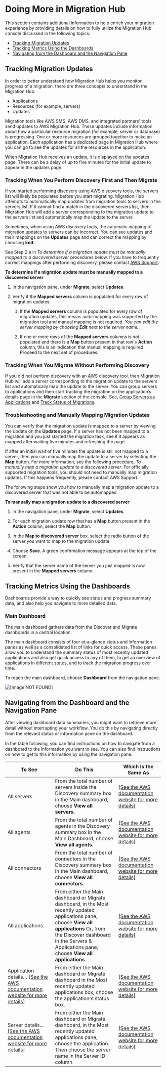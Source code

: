 # Doing More in Migration Hub<a name="doing-more"></a>

This section contains additional information to help enrich your migration experience by providing details on how to fully utilize the Migration Hub console discussed in the following topics:
+ [Tracking Migration Updates](#updates-tracking-wt)
+ [Tracking Metrics Using the Dashboards](#dashboards-tracking-wt)
+ [Navigating from the Dashboard and the Navigation Pane](#navigation-tracking-wt)

## Tracking Migration Updates<a name="updates-tracking-wt"></a>

In order to better understand how Migration Hub helps you monitor progress of a migration, there are three concepts to understand in the Migration Hub:
+ Applications
+ Resources \(for example, servers\)
+ Updates

Migration tools like AWS SMS, AWS DMS, and integrated partners' tools send updates to AWS Migration Hub\. These updates include information about how a particular resource migration \(for example, server or database\) is progressing\. One or more resources are grouped together to make an application\. Each application has a dedicated page in Migration Hub where you can go to see the updates for all the resources in the application\.

When Migration Hub receives an update, it is displayed on the updates page\. There can be a delay of up to five minutes for the initial update to appear in the updates page\.

### Tracking When You Perform Discovery First and Then Migrate<a name="updates-tracking-wt-disco-first"></a>

If you started performing discovery using AWS discovery tools, the servers list will likely be populated before you start migrating\. Migration Hub attempts to automatically map updates from migration tools to servers in the servers list\. If it cannot find a match in the discovered servers list, then Migration Hub will add a server corresponding to the migration update to the servers list and automatically map the update to the server\.

Sometimes, when using AWS discovery tools, the automatic mapping of migration updates to servers can be incorrect\. You can see updates and their mappings on the **Updates** page and can correct the mapping by choosing **Edit**\.

See Step 2\.a in *To determine if a migration update must be manually mapped to a discovered server* procedures below\. If you have to frequently correct mappings after performing discovery, please contact [AWS Support](https://aws.amazon.com/contact-us/)\.

**To determine if a migration update must be manually mapped to a discovered server**

1. In the navigation pane, under **Migrate**, select **Updates**\.

1. Verify if the **Mapped servers** column is populated for every row of migration updates\.

   1. If the **Mapped servers** column is populated for every row of migration updates, this means auto\-mapping was supported by the migration tool and manual mapping is not required\. *You can edit the server mapping by choosing **Edit** next to the server name\.*

   1. If one or more rows of the **Mapped servers** columns is *not* populated and there is a **Map** button present in that row's **Action** column, this is an indication that manual mapping is required\. Proceed to the next set of procedures\.

### Tracking When You Migrate Without Performing Discovery<a name="updates-tracking-wt-no-disco"></a>

If you did not perform discovery with an AWS discovery tool, then Migration Hub will add a server corresponding to the migration update to the servers list and automatically map the update to the server\. You can group servers to applications and then start tracking the migration on the application’s details page in the **Migrate** section of the console\. See, [Group Servers as Applications](migrate-wt-migrate.md#migrate-wt-group-as-applications) and [Track Status of Migrations](migrate-wt-track.md#migrate-wt-track-app-status)\.

### Troubleshooting and Manually Mapping Migration Updates<a name="updates-tracking-wt-troubleshooting"></a>

You can verify that the migration update is mapped to a server by viewing the update on the **Updates** page\. If a server has not been mapped to a migration and you just started the migration task, see if it appears as mapped after waiting five minutes and refreshing the page\.

If after an initial wait of five minutes the update is still not mapped to a server, then you can manually map the update to a server by selecting the **Map** button\. For more information, see the following procedure, *To manually map a migration update to a discovered server*\. For officially supported migration tools, you should not need to manually map migration updates\. If this happens frequently, please contact AWS Support\.

The following steps show you how to manually map a migration update to a discovered server that was not able to be automapped\.

**To manually map a migration update to a discovered server**

1. In the navigation pane, under **Migrate**, select **Updates**\.

1. For each migration update row that has a **Map** button present in the **Action** column, select the **Map** button\.

1. In the **Map to discovered server** box, select the radio button of the server you want to map to the migration update\.

1. Choose **Save**\. A green confirmation message appears at the top of the screen\.

1. Verify that the server name of the server you just mapped is now present in the **Mapped servers** column\.

## Tracking Metrics Using the Dashboards<a name="dashboards-tracking-wt"></a>

Dashboards provide a way to quickly see status and progress summary data, and also help you navigate to more detailed data\.

### Main Dashboard<a name="main-dashboard-tracking-wt"></a>

The main dashboard gathers data from the Discover and Migrate dashboards in a central location\. 

The main dashboard consists of four at\-a\-glance status and information panes as well as a consolidated list of links for quick access\. These panes allow you to understand the summary status of most recently updated applications and also get quick access to any of them, to get an overview of applications in different states, and to track the migration progress over time\. 

To reach the main dashboard, choose **Dashboard** from the navigation pane\.

![\[Image NOT FOUND\]](http://docs.aws.amazon.com/migrationhub/latest/ug/images/DashboardWithData.png)

## Navigating from the Dashboard and the Navigation Pane<a name="navigation-tracking-wt"></a>

After viewing dashboard data summaries, you might want to retrieve more detail without interrupting your workﬂow\. You do this by navigating directly from the relevant status or information pane on the dashboard\.

In the table following, you can ﬁnd instructions on how to navigate from a dashboard to the information you want to see\. You can also find instructions on how to get to this information by using the navigation pane\.


| To See | Do This | Which Is the Same As | 
| --- | --- | --- | 
| All servers |  From the total number of servers inside the Discovery summary box in the Main dashboard, choose **View all servers**\.  |  [\[See the AWS documentation website for more details\]](http://docs.aws.amazon.com/migrationhub/latest/ug/doing-more.html)  | 
| All agents |  From the total number of agents in the Discovery summary box in the Main Dashboard, choose **View all agents**\.  |  [\[See the AWS documentation website for more details\]](http://docs.aws.amazon.com/migrationhub/latest/ug/doing-more.html)  | 
| All connectors |  From the total number of connectors in the Discovery summary box in the Main dashboard, choose **View all connectors**\.  |  [\[See the AWS documentation website for more details\]](http://docs.aws.amazon.com/migrationhub/latest/ug/doing-more.html)  | 
| All applications |  From either the Main dashboard or Migrate dashboard, in the Most recently updated applications pane, choose **View all applications** Or, from the Discover dashboard in the Servers & Applications pane, choose **View all applications**\.  |  [\[See the AWS documentation website for more details\]](http://docs.aws.amazon.com/migrationhub/latest/ug/doing-more.html)  | 
| Application details\.\.\. [\[See the AWS documentation website for more details\]](http://docs.aws.amazon.com/migrationhub/latest/ug/doing-more.html) |  From either the Main dashboard or Migrate dashboard in the Most recently updated applications box, choose the application's status box\.  |  [\[See the AWS documentation website for more details\]](http://docs.aws.amazon.com/migrationhub/latest/ug/doing-more.html)  | 
| Server details\.\.\. [\[See the AWS documentation website for more details\]](http://docs.aws.amazon.com/migrationhub/latest/ug/doing-more.html) |  From either the Main dashboard or Migrate dashboard, in the Most recently updated applications pane, choose the application\. Then choose the server name in the Server ID column\.   |  [\[See the AWS documentation website for more details\]](http://docs.aws.amazon.com/migrationhub/latest/ug/doing-more.html)  | 